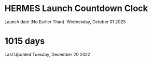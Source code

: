 # HERMES Launch Countdown Clock

Launch date (No Earlier Than): Wednesday, October 01 2025
# 1015 days

Last Updated Tuesday, December 20 2022